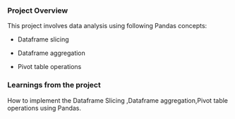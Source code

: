 ### Project Overview

 This project involves data analysis using following Pandas concepts:

- Dataframe slicing

- Dataframe aggregation

- Pivot table operations


### Learnings from the project

 How to implement the Dataframe Slicing ,Dataframe aggregation,Pivot table operations using Pandas.


